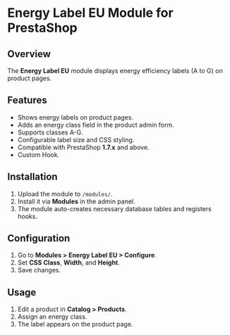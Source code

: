 # Energy Label EU Module for PrestaShop

## Overview

The **Energy Label EU** module displays energy efficiency labels (A to G) on product pages.

## Features

- Shows energy labels on product pages.
- Adds an energy class field in the product admin form.
- Supports classes A-G.
- Configurable label size and CSS styling.
- Compatible with PrestaShop **1.7.x** and above.
- Custom Hook.

## Installation

1. Upload the module to `/modules/`.
2. Install it via **Modules** in the admin panel.
3. The module auto-creates necessary database tables and registers hooks.

## Configuration

1. Go to **Modules > Energy Label EU > Configure**.
2. Set **CSS Class**, **Width**, and **Height**.
3. Save changes.

## Usage

1. Edit a product in **Catalog > Products**.
2. Assign an energy class.
3. The label appears on the product page.
